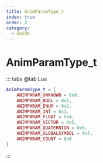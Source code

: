 ```yaml
---
title: AnimParamType_t
index: true
order: 2
category:
  - Guide
---
```


# AnimParamType_t
::: tabs
@tab Lua
```lua
AnimParamType_t = {
    ANIMPARAM_UNKNOWN = 0x0,
    ANIMPARAM_BOOL = 0x1,
    ANIMPARAM_ENUM = 0x2,
    ANIMPARAM_INT = 0x3,
    ANIMPARAM_FLOAT = 0x4,
    ANIMPARAM_VECTOR = 0x5,
    ANIMPARAM_QUATERNION = 0x6,
    ANIMPARAM_GLOBALSYMBOL = 0x7,
    ANIMPARAM_COUNT = 0x8
}
```
:::